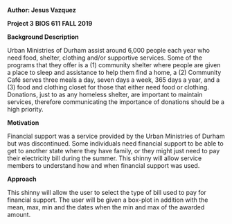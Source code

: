 **Author: Jesus Vazquez**

**Project 3**
**BIOS 611**
**FALL 2019**

**Background Description**

Urban Ministries of Durham assist around 6,000 people each year who need food, shelter, clothing and/or supportive services. Some of the programs that they offer is a (1) community shelter where people are given a place to sleep and assistance to help them find a home, a (2) Community Café serves three meals a day, seven days a week, 365 days a year, and a (3) food and clothing closet for those that either need food or clothing. Donations, just to as any homeless shelter, are important to maintain services, therefore communicating the importance of donations should be a high priority.

**Motivation**

Financial support was a service provided by the Urban Ministries of Durham but was discontinued. Some individuals need financial support to be able to get to another state where they have family, or they might just need to pay their electricity bill during the summer. This shinny will allow service members to understand how and when financial support was used. 

**Approach**

This shinny will allow the user to select the type of bill used to pay for financial support. The user will be given a box-plot in addition with the mean, max, min and the dates when the min and max of the awarded amount.  

